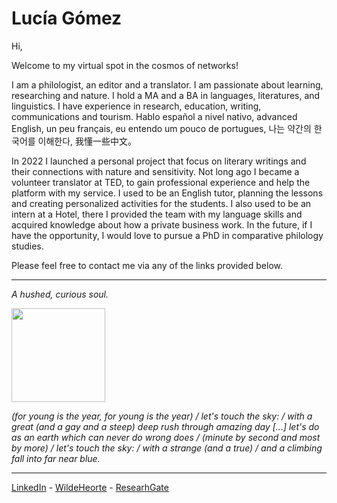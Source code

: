 # Lucía Gómez

Hi,

Welcome to my virtual spot in the cosmos of networks!

I am a philologist, an editor and a translator. I am passionate about learning, researching and nature. I hold a MA and a BA in languages, literatures, and linguistics. I have experience in research, education, writing, communications and tourism. Hablo español a nivel nativo, advanced English, un peu français, eu entendo um pouco de portugues, 나는 약간의 한국어를 이해한다, 我懂一些中文。

In 2022 I launched a personal project that focus on literary writings and their connections with nature and sensitivity. Not long ago I became a volunteer translator at TED, to gain professional experience and help the platform with my service. I used to be an English tutor, planning the lessons and creating personalized activities for the students. I also used to be an intern at a Hotel, there I provided the team with my language skills and acquired knowledge about how a private business work. In the future, if I have the opportunity, I would love to pursue a PhD in comparative philology studies.

Please feel free to contact me via any of the links provided below.

---

*A hushed, curious soul.*

<img src="https://user-images.githubusercontent.com/124469698/216840341-113e88bb-70f5-4eba-9cc8-e5c096884c3f.JPG" width="150" height="150">

*(for young is the year, for young is the year) / let's touch the sky: / with a great (and a gay and a steep) deep rush through amazing day [...] let's do as an earth which can never do wrong does / (minute by second and most by more) / let's touch the sky: / with a strange (and a true) / and a climbing fall into far near blue.*

---

[LinkedIn](https://www.linkedin.com/in/luciagvz) - [WildeHeorte](https://www.wildeheorte.wordpress.com) - [ResearhGate](https://www.researchgate.net/profile/Lucia-Gomez-9)
